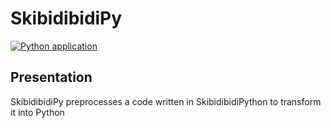 # SkibidibidiPy
[![Python application](https://github.com/YannLeBezvoet/SkibidibidiPy/actions/workflows/python-app.yml/badge.svg)](https://github.com/YannLeBezvoet/SkibidibidiPy/actions/workflows/python-app.yml)
## Presentation
SkibidibidiPy preprocesses a code written in SkibidibidiPython to transform it into Python
